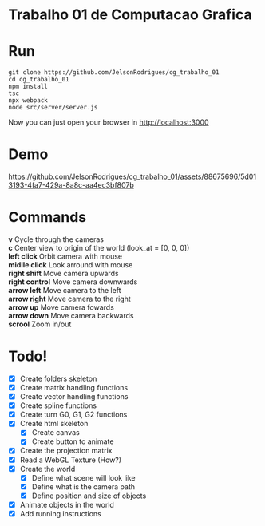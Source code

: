 # Trabalho 01 de Computacao Grafica

# Run 
```
git clone https://github.com/JelsonRodrigues/cg_trabalho_01
cd cg_trabalho_01
npm install
tsc
npx webpack
node src/server/server.js
```
Now you can just open your browser in [http://localhost:3000](http://localhost:3000)

# Demo

https://github.com/JelsonRodrigues/cg_trabalho_01/assets/88675696/5d013193-4fa7-429a-8a8c-aa4ec3bf807b

# Commands
**v** Cycle through the cameras <br>
**c** Center view to origin of the world (look_at = [0, 0, 0]) <br>
**left click** Orbit camera with mouse <br>
**midlle click** Look arround with mouse <br>
**right shift** Move camera upwards <br>
**right control** Move camera downwards <br>
**arrow left** Move camera to the left <br>
**arrow right** Move camera to the right <br>
**arrow up** Move camera fowards <br>
**arrow down** Move camera backwards <br>
**scrool** Zoom in/out <br>

# Todo!
- [x] Create folders skeleton
- [x] Create matrix handling functions
- [x] Create vector handling functions
- [X] Create spline functions
- [X] Create turn G0, G1, G2 functions
- [X] Create html skeleton
    - [x] Create canvas
    - [X] Create button to animate
- [x] Create the projection matrix
- [X] Read a WebGL Texture (How?)
- [X] Create the world
    - [X] Define what scene will look like
    - [X] Define what is the camera path
    - [X] Define position and size of objects
- [X] Animate objects in the world
- [X] Add running instructions
